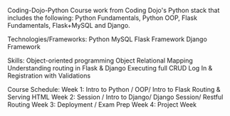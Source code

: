 Coding-Dojo-Python 
Course work from Coding Dojo's Python stack that includes the following:
Python Fundamentals, Python OOP, Flask Fundamentals, Flask+MySQL and Django. 

Technologies/Frameworks: 
Python 
MySQL
Flask Framework
Django Framework 

Skills: 
Object-oriented programming
Object Relational Mapping
Understanding routing in Flask & Django 
Executing full CRUD 
Log In & Registration with Validations

Course Schedule: 
Week 1: Intro to Python / OOP/ Intro to Flask Routing & Serving HTML
Week 2: Session / Intro to Django/ Django Session/ Restful Routing
Week 3: Deployment / Exam Prep
Week 4: Project Week  

